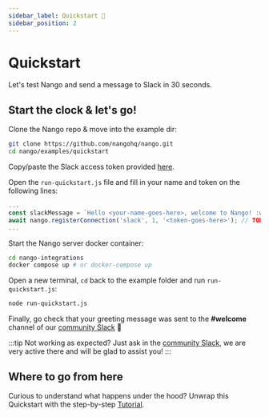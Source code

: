 ```yaml
---
sidebar_label: Quickstart 🚀
sidebar_position: 2
---
```


# Quickstart

Let's test Nango and send a message to Slack in 30 seconds.

## Start the clock & let's go!
Clone the Nango repo & move into the example dir:
```bash
git clone https://github.com/nangohq/nango.git
cd nango/examples/quickstart
```

Copy/paste the Slack access token provided [here](https://nangohq.notion.site/Quickstart-Slack-access-token-f41c7cc291c74fbd9b1110af6d631d01).

Open the `run-quickstart.js` file and fill in your name and token on the following lines:
```javascript
...
const slackMessage = `Hello <your-name-goes-here>, welcome to Nango! :wave:`; // TODO: fill in your name.
await nango.registerConnection('slack', 1, '<token-goes-here>'); // TODO: fill in token.
...
```

Start the Nango server docker container:
```bash
cd nango-integrations
docker compose up # or docker-compose up
```

Open a new terminal, `cd` back to the example folder and run `run-quickstart.js`:
```bash
node run-quickstart.js
```

Finally, go check that your greeting message was sent to the **#welcome** channel of our [community Slack](https://join.slack.com/t/nango-community/shared_invite/zt-1cvpdflmb-TMrjJJ_AZJeMivOgt906HA) 🎉

:::tip
Not working as expected? Just ask in the [community Slack](https://join.slack.com/t/nango-community/shared_invite/zt-1cvpdflmb-TMrjJJ_AZJeMivOgt906HA), we are very active there and will be glad to assist you!
:::

## Where to go from here

Curious to understand what happens under the hood? Unwrap this Quickstart with the step-by-step [Tutorial](build-integrations/README.md). 